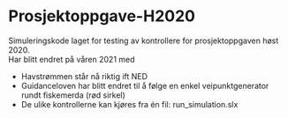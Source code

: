 # Prosjektoppgave-H2020
Simuleringskode laget for testing av kontrollere for prosjektoppgaven høst 2020.  
Har blitt endret på våren 2021 med
* Havstrømmen står nå riktig ift NED
* Guidanceloven har blitt endret til å følge en enkel veipunktgenerator rundt fiskemerda (rød sirkel)
* De ulike kontrollerne kan kjøres fra én fil: run_simulation.slx
